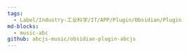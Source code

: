 ```yaml
---
tags:
  - Label/Industry-工业科学/IT/APP/Plugin/Obsidian/Plugin
md-blocks:
  - music-abc
github: abcjs-music/obsidian-plugin-abcjs
---
```

